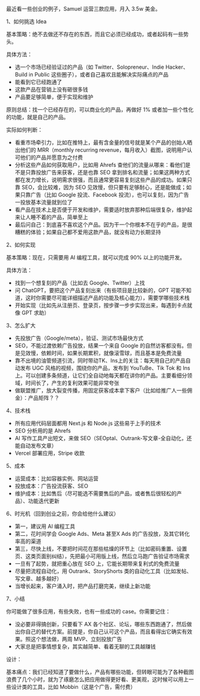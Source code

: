 最近看一些创业的例子，Samuel 运营三款应用，月入 3.5w 美金。

1、如何挑选 Idea

基本策略：绝不去做还不存在的东西，而且它必须已经成功，或者起码有一些势头。

具体方法：

* 选一个市场已经验证过的产品（如 Twitter、Solopreneur、Indie Hacker、Build in Public 这些圈子），或者自己喜欢且能解决实际痛点的产品
* 能看到它已经跑通了
* 这款产品在营销上没有砸很多钱
* 产品要足够简单，便于实现和维护

原则总结：找一个已经存在的，可以商业化的产品，再做好 1% 或者加一些个性化的功能，就是自己的产品。

实际如何判断：

* 看重市场牵引力，比如在推特上，最有含金量的信号就是某个产品的创始人晒出他们的 MRR（monthly recurring revenue，每月收入）截图，说明用户认可他们的产品并愿意为之付费
* 分析这些产品如何获取用户，比如用 Ahrefs 查他们的流量从哪来：看他们是不是只靠投放广告来获客，还是也靠 SEO 拿到排名和流量；如果这两种方式都在发力增长，说明需求很强，而且通常更容易复刻这些产品的成功。如果只靠 SEO，会比较难，因为 SEO 见效慢，但只要有足够耐心，还是能做成；如果只靠广告（比如 Google 投流、Facebook 投流），也可以复刻，因为广告一投放基本流量就到位了
* 看产品在技术上是否便于开发和维护，需要适时放弃那种后端很复杂，维护起来让人睡不着的产品，简单至上
* 最后问自己：到底喜不喜欢这个产品。因为干一个你根本不在乎的产品，是很糟糕的体验；如果自己都不爱用这款产品，就没有动力长期坚持



2、如何实现

基本策略：现在，只需要用 AI 编程工具，就可以完成 90% 以上的功能开发。

具体方法：

* 找到一个想复刻的产品（比如去 Google、Twitter）上找
* 问 ChatGPT，要把这个产品复刻出来（有些项目是比较新的，GPT 可能不知道，这时你需要尽可能详细描述产品的功能及核心能力），需要学哪些技术栈
* 开始实现（比如先从注册页、登录页，按步骤一步步实现出来，每遇到卡点就像 GPT 求助）



3、怎么扩大

* 先投放广告（Google/meta），验证、测试市场最快方式
* SEO，不能过渡依赖广告投放，结果一个来自 Google 的自然访客都没有。但是见效慢，依赖时间，如果长期累积，就像滚雪球，而且基本是免费流量
* 靠不出境的油管频道引流，同时带动TK、Ins上的关注：每天用自己的产品自动发布 UGC 风格的视频，围绕你的产品，发布到 YouTuBe、Tik Tok 和 Ins 上。可以创建多条频道，让它们全自动地每天都在讲你的产品。主要看细分领域，时间长了，产生的复利效果可能非常夸张
* 做联盟推广，放大裂变传播，用固定获客成本拿下客户（比如给推广人一些佣金）：产品矩阵？？



4、技术栈

* 所有应用代码层面都用 Next.js 和 Node.js 这些易于上手的技术
* SEO 分析用的是 Ahrefs
* AI 写作工具产出短文，来做 SEO（SEOptal、Outrank-写文章-全自动化，还能自动发布文章）
* Vercel 部署应用，Stripe 收款



5、成本

* 运营成本：比如容器实例、网站运营
* 投放成本：广告投流获客、SEO
* 维护成本：比如售后（尽可能选不需要售后的产品，或者售后很轻松的产品）、功能迭代更新



6、时光机（回到创业之前，你会给他什么建议）

* 第一，建议用 AI 编程工具
* 第二，花时间学会 Google Ads、Meta 甚至X Ads 的广告投放，及其它转化率高的渠道
* 第三，尽快上线，不要把时间花在那些枯燥的环节上（比如密码重置、设置页、这类页面别纠结），先把最小可用版上线，然后立马跑广告验证市场需求
* 一旦有了起势，就把重心放在 SEO 上，它能长期带来复利式的免费流量
* 尽量把流程自动化，用 Outrank、StoryShorts 类的自动化工具（比如发帖、写文章、越多越好）
* 当增长起来，客户涌入时，把产品打磨完美，继续上新功能



7、小结

你可能做了很多应用，有些失败，也有一些成功的 case。你需要记住：

* 没必要非得搞创新，只要看下 AX 各个社区、论坛，哪些东西跑通了，然后做出你自己的替代方案。前提是，你自己认可这个产品，而且看得出它确实有效果。照这个想法做，两周 MVP、立刻投放广告
* 大家总是把事情想复杂，其实越简单、看着无聊的工具越赚钱



设计：

基本痛点：我们已经知道了要做什么，产品有哪些功能，但转眼可能为了各种截图浪费了几个小时，就为了琢磨怎么把应用做得更好看、更美观，这时候可以用上一些设计类的工具，比如 Mobbin（这是个广告，需付费）